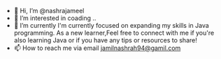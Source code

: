 - 👋 Hi, I’m @nashrajameel
- 👀 I’m interested in coading ..
- 🌱 I’m currently I'm currently focused on expanding my skills in Java programming. As a new learner,Feel free to connect with me if you're also learning Java or if you have any tips or resources to share!
- 📫 How to reach me via email jamilnashrah94@gamil.com 

<!---
nashrajameel/nashrajameel is a ✨ special ✨ repository because its `README.md` (this file) appears on your GitHub profile.
You can click the Preview link to take a look at your changes.
--->
